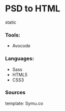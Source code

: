 # PSD to HTML 
static 

### Tools:
* Avocode

### Languages:
* Sass
* HTML5
* CSS3


### Sources 
template: Symu.co
